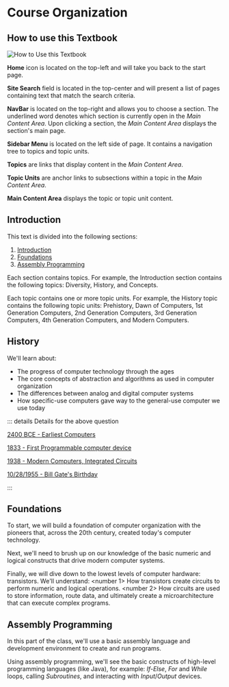# Course Organization

## How to use this Textbook

![How to Use this Textbook](/images/UseTheTextbook.png)

**Home** icon is located on the top-left and will take you back to the start page.

**Site Search** field is located in the top-center and will present a list of pages containing text that match the search criteria.

**NavBar** is located on the top-right and allows you to choose a section. The underlined word denotes which section is currently open in the *Main Content Area*. Upon clicking a section, the *Main Content Area* displays the section's main page.

**Sidebar Menu** is located on the left side of page. It contains a navigation tree to topics and topic units.

**Topics** are links that display content in the *Main Content Area*.

**Topic Units** are anchor links to subsections within a topic in the *Main Content Area*.

**Main Content Area** displays the topic or topic unit content.

## Introduction
This text is divided into the following sections:

1. [Introduction](../Introduction/index.md)
1. [Foundations](../Foundations/index.md)
1. [Assembly Programming](../Assembly/index.md)

Each section contains topics. For example, the Introduction section contains the following topics: Diversity, History, and Concepts.

Each topic contains one or more topic units. For example, the History topic contains the following topic units: Prehistory, Dawn of Computers, 1st Generation Computers, 2nd Generation Computers, 3rd Generation Computers, 4th Generation Computers, and Modern Computers.

## History

We'll learn about:
- The progress of computer technology through the ages
- The core concepts of abstraction and algorithms as used in computer organization
- The differences between analog and digital computer systems
- How specific-use computers gave way to the general-use computer we use today

<QuestionMC question="Computers (in any form) have been around since about" answer='A' AChoice="4000 BCE or Earlier" BChoice="1833" CChoice="1938" DChoice="Bill Gate's Birthday" rightAnswerFeedback="Right! Early computational devices like the abacus have been in use for millennia" wrongAnswerFeedback="well, all of these dates are significant milestones in computer history!"/>

::: details Details for the above question

[2400 BCE - Earliest Computers](https://en.wikipedia.org/wiki/Computer#Pre-20th_century)

[1833 - First Programmable computer device](https://en.wikipedia.org/wiki/Computer#First_computer)

[1938 - Modern Computers, Integrated Circuits](https://en.wikipedia.org/wiki/Computer#Modern_computers)

[10/28/1955 - Bill Gate's Birthday](https://en.wikipedia.org/wiki/Bill_Gates)

:::

## Foundations

To start, we will build a foundation of computer organization with the pioneers that, across the 20th century, created today's computer technology.

Next, we'll need to brush up on our knowledge of the basic numeric and logical constructs that drive modern computer systems.

Finally, we will dive down to the lowest levels of computer hardware: transistors. We'll understand:
<number 1> How transistors create circuits to perform numeric and logical operations. 
<number 2> How circuits are used to store information, route data, and ultimately create a microarchitecture that can execute complex programs.

## Assembly Programming

In this part of the class, we'll use a basic assembly language and development environment to create and run programs.

Using assembly programming, we'll see the basic constructs of high-level programming languages (like Java), for example: *If-Else*, *For* and *While* loops, calling *Subroutines*, and interacting with *Input*/*Output* devices.
